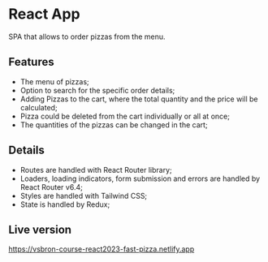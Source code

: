 # React App

SPA that allows to order pizzas from the menu.

## Features

- The menu of pizzas;
- Option to search for the specific order details;
- Adding Pizzas to the cart, where the total quantity and the price will be calculated;
- Pizza could be deleted from the cart individually or all at once;
- The quantities of the pizzas can be changed in the cart;

## Details

- Routes are handled with React Router library;
- Loaders, loading indicators, form submission and errors are handled by React Router v6.4;
- Styles are handled with Tailwind CSS;
- State is handled by Redux;

## Live version

https://vsbron-course-react2023-fast-pizza.netlify.app
